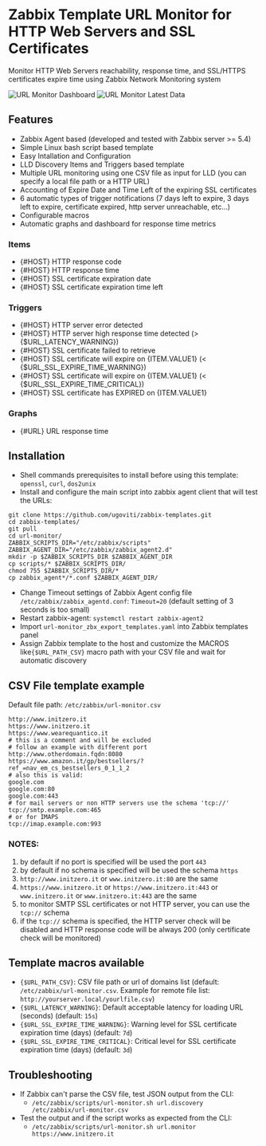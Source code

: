# Zabbix Template URL Monitor for HTTP Web Servers and SSL Certificates
Monitor HTTP Web Servers reachability, response time, and SSL/HTTPS certificates expire time using Zabbix Network Monitoring system

![URL Monitor Dashboard](url-monitor-dashboard.png)
![URL Monitor Latest Data](url-monitor-latestdata.png)

## Features
- Zabbix Agent based (developed and tested with Zabbix server >= 5.4)
- Simple Linux bash script based template
- Easy Intallation and Configuration
- LLD Discovery Items and Triggers based template
- Multiple URL monitoring using one CSV file as input for LLD (you can specify a local file path or a HTTP URL)
- Accounting of Expire Date and Time Left of the expiring SSL certificates
- 6 automatic types of trigger notifications (7 days left to expire, 3 days left to expire, certificate expired, http server unreachable, etc...)
- Configurable macros
- Automatic graphs and dashboard for response time metrics

### Items
- {#HOST} HTTP response code
- {#HOST} HTTP response time
- {#HOST} SSL certificate expiration date
- {#HOST} SSL certificate expiration time left

### Triggers
- {#HOST} HTTP server error detected
- {#HOST} HTTP server high response time detected (> {$URL_LATENCY_WARNING})
- {#HOST} SSL certificate failed to retrieve
- {#HOST} SSL certificate will expire on {ITEM.VALUE1} (< {$URL_SSL_EXPIRE_TIME_WARNING})
- {#HOST} SSL certificate will expire on {ITEM.VALUE1} (< {$URL_SSL_EXPIRE_TIME_CRITICAL})
- {#HOST} SSL certificate has EXPIRED on {ITEM.VALUE1}

### Graphs
- {#URL} URL response time

## Installation
- Shell commands prerequisites to install before using this template: `openssl`, `curl`, `dos2unix`
- Install and configure the main script into zabbix agent client that will test the URLs:
```
git clone https://github.com/ugoviti/zabbix-templates.git
cd zabbix-templates/
git pull
cd url-monitor/
ZABBIX_SCRIPTS_DIR="/etc/zabbix/scripts"
ZABBIX_AGENT_DIR="/etc/zabbix/zabbix_agent2.d"
mkdir -p $ZABBIX_SCRIPTS_DIR $ZABBIX_AGENT_DIR
cp scripts/* $ZABBIX_SCRIPTS_DIR/
chmod 755 $ZABBIX_SCRIPTS_DIR/*
cp zabbix_agent*/*.conf $ZABBIX_AGENT_DIR/
```
- Change Timeout settings of Zabbix Agent config file `/etc/zabbix/zabbix_agentd.conf`: `Timeout=20` (default setting of 3 seconds is too small)
- Restart zabbix-agent: `systemctl restart zabbix-agent2`
- Import `url-monitor_zbx_export_templates.yaml` into Zabbix templates panel
- Assign Zabbix template to the host and customize the MACROS like`{$URL_PATH_CSV}` macro path with your CSV file and wait for automatic discovery

## CSV File template example

Default file path: `/etc/zabbix/url-monitor.csv`
```
http://www.initzero.it
https://www.initzero.it
https://www.wearequantico.it
# this is a comment and will be excluded
# follow an example with different port
http://www.otherdomain.fqdn:8080
https://www.amazon.it/gp/bestsellers/?ref_=nav_em_cs_bestsellers_0_1_1_2
# also this is valid:
google.com
google.com:80
google.com:443
# for mail servers or non HTTP servers use the schema 'tcp://'
tcp://smtp.example.com:465
# or for IMAPS
tcp://imap.example.com:993
```

### NOTES:
  1. by default if no port is specified will be used the port `443`
  2. by default if no schema is specified will be used the schema `https`
  3. `http://www.initzero.it` or `www.initzero.it:80` are the same
  4. `https://www.initzero.it` or `https://www.initzero.it:443` or `www.initzero.it` or `www.initzero.it:443` are the same
  5. to monitor SMTP SSL certificates or not HTTP server, you can use the `tcp://` schema
  6. if the `tcp://` schema is specified, the HTTP server check will be disabled and HTTP response code will be always 200 (only certificate check will be monitored)


## Template macros available
- `{$URL_PATH_CSV}`: CSV file path or url of domains list (default: `/etc/zabbix/url-monitor.csv`. Example for remote file list: `http://yourserver.local/yourlfile.csv`)
- `{$URL_LATENCY_WARNING}`: Default acceptable latency for loading URL (seconds) (default: `15s`)
- `{$URL_SSL_EXPIRE_TIME_WARNING}`: Warning level for SSL certificate expiration time (days) (default: `7d`)
- `{$URL_SSL_EXPIRE_TIME_CRITICAL}`: Critical level for SSL certificate expiration time (days) (default: `3d`)

## Troubleshooting
- If Zabbix can't parse the CSV file, test JSON output from the CLI:
  - `/etc/zabbix/scripts/url-monitor.sh url.discovery /etc/zabbix/url-monitor.csv`
- Test the output and if the script works as expected from the CLI:
  - `/etc/zabbix/scripts/url-monitor.sh url.monitor https://www.initzero.it`
